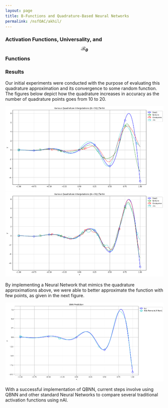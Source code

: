 ```yaml
---
layout: page
title: B-Functions and Quadrature-Based Neural Networks
permalink: /nsfOAC/akhil/
---
```

### Activation Functions, Universality, and $$\mathcal B_\theta$$ Functions



### Results
Our initial experiments were conducted with the purpose of evaluating this quadrature approximation 
and its convergence to some random function. The figures below depict how the quadrature increases 
in accuracy as the number of quadrature points goes from 10 to 20.

![Quadrature Approximation (N=10)](/assets/figures/breedis/B_Function_Quadrature_Interpolation_10.png)
![Quadrature Approximation (N=20)](/assets/figures/breedis/B_Function_Quadrature_Interpolation_20.png)

By implementing a Neural Network that mimics the quadrature approximations above, we were able to 
better approximate the function with few points, as given in the next figure.

![QBNN Approximation (N=10)](/assets/figures/breedis/BNN_Multiple_Theta_Preds.png)

With a successful implementation of QBNN, current steps involve using QBNN and other standard Neural 
Networks to compare several traditional activation functions using nAI.

